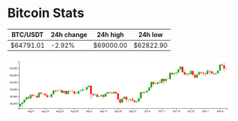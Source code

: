 # Bitcoin Stats

BTC/USDT|24h change|24h high|24h low|
|---|---|---|---|
|$64791.01|-2.92%|$69000.00|$62822.90|

<img src="./chart.svg">

